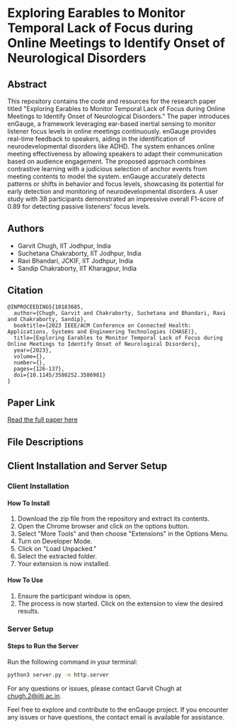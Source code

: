 # Exploring Earables to Monitor Temporal Lack of Focus during Online Meetings to Identify Onset of Neurological Disorders

## Abstract

This repository contains the code and resources for the research paper titled "Exploring Earables to Monitor Temporal Lack of Focus during Online Meetings to Identify Onset of Neurological Disorders." The paper introduces enGauge, a framework leveraging ear-based inertial sensing to monitor listener focus levels in online meetings continuously. enGauge provides real-time feedback to speakers, aiding in the identification of neurodevelopmental disorders like ADHD. The system enhances online meeting effectiveness by allowing speakers to adapt their communication based on audience engagement. The proposed approach combines contrastive learning with a judicious selection of anchor events from meeting contents to model the system. enGauge accurately detects patterns or shifts in behavior and focus levels, showcasing its potential for early detection and monitoring of neurodevelopmental disorders. A user study with 38 participants demonstrated an impressive overall F1-score of 0.89 for detecting passive listeners' focus levels.

## Authors

- Garvit Chugh, IIT Jodhpur, India
- Suchetana Chakraborty, IIT Jodhpur, India
- Ravi Bhandari, JCKIF, IIT Jodhpur, India
- Sandip Chakraborty, IIT Kharagpur, India

## Citation

```
@INPROCEEDINGS{10183685,
  author={Chugh, Garvit and Chakraborty, Suchetana and Bhandari, Ravi and Chakraborty, Sandip},
  booktitle={2023 IEEE/ACM Conference on Connected Health: Applications, Systems and Engineering Technologies (CHASE)}, 
  title={Exploring Earables to Monitor Temporal Lack of Focus during Online Meetings to Identify Onset of Neurological Disorders}, 
  year={2023},
  volume={},
  number={},
  pages={126-137},
  doi={10.1145/3580252.3586981}
}
```

## Paper Link

[Read the full paper here](https://ieeexplore.ieee.org/document/10183685/)

## File Descriptions

## Client Installation and Server Setup

### Client Installation

#### How To Install

1. Download the zip file from the repository and extract its contents.
2. Open the Chrome browser and click on the options button.
3. Select "More Tools" and then choose "Extensions" in the Options Menu.
4. Turn on Developer Mode.
5. Click on "Load Unpacked."
6. Select the extracted folder.
7. Your extension is now installed.

#### How To Use

1. Ensure the participant window is open.
2. The process is now started. Click on the extension to view the desired results.

### Server Setup

#### Steps to Run the Server

Run the following command in your terminal:

```bash
python3 server.py -m http.server
```

For any questions or issues, please contact Garvit Chugh at [chugh.2@iitj.ac.in](mailto:chugh.2@iitj.ac.in).

Feel free to explore and contribute to the enGauge project. If you encounter any issues or have questions, the contact email is available for assistance.
